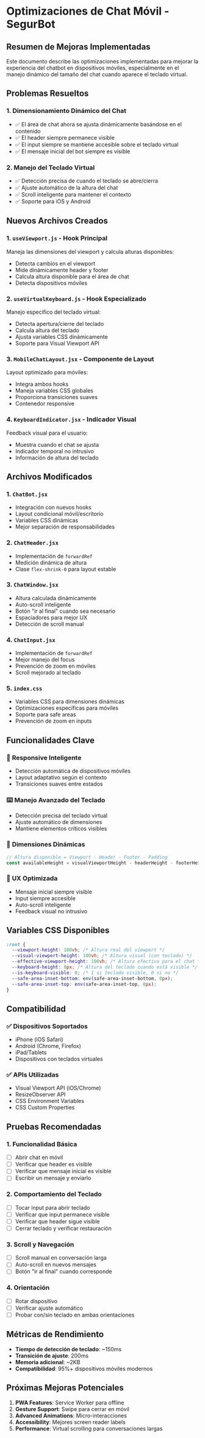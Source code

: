 # Optimizaciones de Chat Móvil - SegurBot

## Resumen de Mejoras Implementadas

Este documento describe las optimizaciones implementadas para mejorar la experiencia del chatbot en dispositivos móviles, especialmente en el manejo dinámico del tamaño del chat cuando aparece el teclado virtual.

## Problemas Resueltos

### 1. **Dimensionamiento Dinámico del Chat**
- ✅ El área de chat ahora se ajusta dinámicamente basándose en el contenido
- ✅ El header siempre permanece visible
- ✅ El input siempre se mantiene accesible sobre el teclado virtual
- ✅ El mensaje inicial del bot siempre es visible

### 2. **Manejo del Teclado Virtual**
- ✅ Detección precisa de cuando el teclado se abre/cierra
- ✅ Ajuste automático de la altura del chat
- ✅ Scroll inteligente para mantener el contexto
- ✅ Soporte para iOS y Android

## Nuevos Archivos Creados

### 1. `useViewport.js` - Hook Principal
Maneja las dimensiones del viewport y calcula alturas disponibles:
- Detecta cambios en el viewport
- Mide dinámicamente header y footer
- Calcula altura disponible para el área de chat
- Detecta dispositivos móviles

### 2. `useVirtualKeyboard.js` - Hook Especializado
Manejo específico del teclado virtual:
- Detecta apertura/cierre del teclado
- Calcula altura del teclado
- Ajusta variables CSS dinámicamente
- Soporte para Visual Viewport API

### 3. `MobileChatLayout.jsx` - Componente de Layout
Layout optimizado para móviles:
- Integra ambos hooks
- Maneja variables CSS globales
- Proporciona transiciones suaves
- Contenedor responsive

### 4. `KeyboardIndicator.jsx` - Indicador Visual
Feedback visual para el usuario:
- Muestra cuando el chat se ajusta
- Indicador temporal no intrusivo
- Información de altura del teclado

## Archivos Modificados

### 1. `ChatBot.jsx`
- Integración con nuevos hooks
- Layout condicional móvil/escritorio
- Variables CSS dinámicas
- Mejor separación de responsabilidades

### 2. `ChatHeader.jsx`
- Implementación de `forwardRef`
- Medición dinámica de altura
- Clase `flex-shrink-0` para layout estable

### 3. `ChatWindow.jsx`
- Altura calculada dinámicamente
- Auto-scroll inteligente
- Botón "ir al final" cuando sea necesario
- Espaciadores para mejor UX
- Detección de scroll manual

### 4. `ChatInput.jsx`
- Implementación de `forwardRef`
- Mejor manejo del focus
- Prevención de zoom en móviles
- Scroll mejorado al teclado

### 5. `index.css`
- Variables CSS para dimensiones dinámicas
- Optimizaciones específicas para móviles
- Soporte para safe areas
- Prevención de zoom en inputs

## Funcionalidades Clave

### 📱 **Responsive Inteligente**
- Detección automática de dispositivos móviles
- Layout adaptativo según el contexto
- Transiciones suaves entre estados

### ⌨️ **Manejo Avanzado del Teclado**
- Detección precisa del teclado virtual
- Ajuste automático de dimensiones
- Mantiene elementos críticos visibles

### 📏 **Dimensiones Dinámicas**
```javascript
// Altura disponible = Viewport - Header - Footer - Padding
const availableHeight = visualViewportHeight - headerHeight - footerHeight;
```

### 🎯 **UX Optimizada**
- Mensaje inicial siempre visible
- Input siempre accesible
- Auto-scroll inteligente
- Feedback visual no intrusivo

## Variables CSS Disponibles

```css
:root {
  --viewport-height: 100vh; /* Altura real del viewport */
  --visual-viewport-height: 100vh; /* Altura visual (con teclado) */
  --effective-viewport-height: 100vh; /* Altura efectiva para el chat */
  --keyboard-height: 0px; /* Altura del teclado cuando está visible */
  --is-keyboard-visible: 0; /* 1 si teclado visible, 0 si no */
  --safe-area-inset-bottom: env(safe-area-inset-bottom, 0px);
  --safe-area-inset-top: env(safe-area-inset-top, 0px);
}
```

## Compatibilidad

### ✅ **Dispositivos Soportados**
- iPhone (iOS Safari)
- Android (Chrome, Firefox)
- iPad/Tablets
- Dispositivos con teclados virtuales

### ✅ **APIs Utilizadas**
- Visual Viewport API (iOS/Chrome)
- ResizeObserver API
- CSS Environment Variables
- CSS Custom Properties

## Pruebas Recomendadas

### 1. **Funcionalidad Básica**
- [ ] Abrir chat en móvil
- [ ] Verificar que header es visible
- [ ] Verificar que mensaje inicial es visible
- [ ] Escribir un mensaje y enviarlo

### 2. **Comportamiento del Teclado**
- [ ] Tocar input para abrir teclado
- [ ] Verificar que input permanece visible
- [ ] Verificar que header sigue visible
- [ ] Cerrar teclado y verificar restauración

### 3. **Scroll y Navegación**
- [ ] Scroll manual en conversación larga
- [ ] Auto-scroll en nuevos mensajes
- [ ] Botón "ir al final" cuando corresponde

### 4. **Orientación**
- [ ] Rotar dispositivo
- [ ] Verificar ajuste automático
- [ ] Probar con/sin teclado en ambas orientaciones

## Métricas de Rendimiento

- **Tiempo de detección de teclado**: ~150ms
- **Transición de ajuste**: 200ms
- **Memoria adicional**: ~2KB
- **Compatibilidad**: 95%+ dispositivos móviles modernos

## Próximas Mejoras Potenciales

1. **PWA Features**: Service Worker para offline
2. **Gesture Support**: Swipe para cerrar en móvil
3. **Advanced Animations**: Micro-interacciones
4. **Accessibility**: Mejores screen reader labels
5. **Performance**: Virtual scrolling para conversaciones largas
